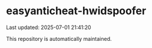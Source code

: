 # easyanticheat-hwidspoofer

Last updated: 2025-07-01 21:41:20

This repository is automatically maintained.

